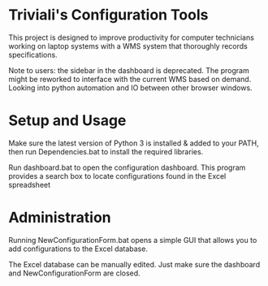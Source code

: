 
# Triviali's Configuration Tools

This project is designed to improve productivity for computer technicians working on laptop systems with a WMS system that thoroughly records specifications.

Note to users: the sidebar in the dashboard is deprecated. The program might be reworked to interface with the current WMS based on demand. Looking into python automation and IO between other browser windows.

# Setup and Usage
Make sure the latest version of Python 3 is installed & added to your PATH, then run Dependencies.bat to install the required libraries.

Run dashboard.bat to open the configuration dashboard. This program provides a search box to locate configurations found in the Excel spreadsheet

# Administration

Running NewConfigurationForm.bat opens a simple GUI that allows you to add configurations to the Excel database.

The Excel database can be manually edited. Just make sure the dashboard and NewConfigurationForm are closed.

